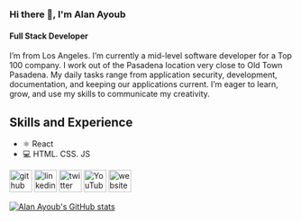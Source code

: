 ### Hi there 👋, I'm Alan Ayoub
#### Full Stack Developer
I’m from Los Angeles. I’m currently a mid-level software developer for a Top 100 company. I work out of the Pasadena location very close to Old Town Pasadena. My daily tasks range from application security, development, documentation, and keeping our applications current. I’m eager to learn, grow, and use my skills to communicate my creativity.

## Skills and Experience
* ⚛️ React
* 💻 HTML. CSS. JS




[<img src='https://cdn.jsdelivr.net/npm/simple-icons@3.0.1/icons/github.svg' alt='github' height='40'>](https://github.com/https://github.com/AlAyoub)  [<img src='https://cdn.jsdelivr.net/npm/simple-icons@3.0.1/icons/linkedin.svg' alt='linkedin' height='40'>](https://www.linkedin.com/in/https://www.linkedin.com/in/alanayoubcs//)  [<img src='https://cdn.jsdelivr.net/npm/simple-icons@3.0.1/icons/twitter.svg' alt='twitter' height='40'>](https://twitter.com/https://twitter.com/Alan__Ayoub)  [<img src='https://cdn.jsdelivr.net/npm/simple-icons@3.0.1/icons/youtube.svg' alt='YouTube' height='40'>](https://www.youtube.com/channel/https://www.youtube.com/channel/UCzVU_2yU8QpyGPWG_LXW_8g)  [<img src='https://cdn.jsdelivr.net/npm/simple-icons@3.0.1/icons/icloud.svg' alt='website' height='40'>](www.alanayoub.dev)  



[![Alan Ayoub's GitHub stats](https://github-readme-stats.vercel.app/api?username=AlAyoub)](https://github.com/AlAyoub/AlAyoub/blob/main/README.md)



